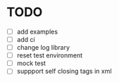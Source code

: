 # TODO

- [ ] add examples
- [ ] add ci
- [ ] change log library
- [ ] reset test environment
- [ ] mock test
- [ ] suppport self closing tags in xml